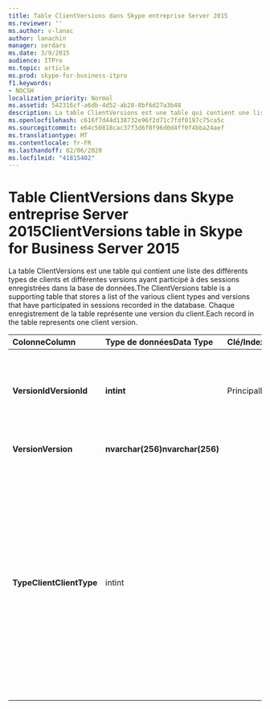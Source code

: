 ```yaml
---
title: Table ClientVersions dans Skype entreprise Server 2015
ms.reviewer: ''
ms.author: v-lanac
author: lanachin
manager: serdars
ms.date: 3/9/2015
audience: ITPro
ms.topic: article
ms.prod: skype-for-business-itpro
f1.keywords:
- NOCSH
localization_priority: Normal
ms.assetid: 542316cf-a6db-4d52-ab28-8bf6d27a3b48
description: La table ClientVersions est une table qui contient une liste des différents types de clients et différentes versions ayant participé à des sessions enregistrées dans la base de données. Chaque enregistrement de la table représente une version du client.
ms.openlocfilehash: c616f7d44d138732e96f2d71c7fdf0197c75ca5c
ms.sourcegitcommit: e64c50818cac37f3d6f0f96d0d4ff0f4bba24aef
ms.translationtype: MT
ms.contentlocale: fr-FR
ms.lasthandoff: 02/06/2020
ms.locfileid: "41815402"
---
```

# <a name="clientversions-table-in-skype-for-business-server-2015"></a><span data-ttu-id="13df7-104">Table ClientVersions dans Skype entreprise Server 2015</span><span class="sxs-lookup"><span data-stu-id="13df7-104">ClientVersions table in Skype for Business Server 2015</span></span>
 
<span data-ttu-id="13df7-105">La table ClientVersions est une table qui contient une liste des différents types de clients et différentes versions ayant participé à des sessions enregistrées dans la base de données.</span><span class="sxs-lookup"><span data-stu-id="13df7-105">The ClientVersions table is a supporting table that stores a list of the various client types and versions that have participated in sessions recorded in the database.</span></span> <span data-ttu-id="13df7-106">Chaque enregistrement de la table représente une version du client.</span><span class="sxs-lookup"><span data-stu-id="13df7-106">Each record in the table represents one client version.</span></span>
  
|<span data-ttu-id="13df7-107">**Colonne**</span><span class="sxs-lookup"><span data-stu-id="13df7-107">**Column**</span></span>|<span data-ttu-id="13df7-108">**Type de données**</span><span class="sxs-lookup"><span data-stu-id="13df7-108">**Data Type**</span></span>|<span data-ttu-id="13df7-109">**Clé/Index**</span><span class="sxs-lookup"><span data-stu-id="13df7-109">**Key/Index**</span></span>|<span data-ttu-id="13df7-110">**Détails**</span><span class="sxs-lookup"><span data-stu-id="13df7-110">**Details**</span></span>|
|:-----|:-----|:-----|:-----|
|<span data-ttu-id="13df7-111">**VersionId**</span><span class="sxs-lookup"><span data-stu-id="13df7-111">**VersionId**</span></span> <br/> |<span data-ttu-id="13df7-112">**int**</span><span class="sxs-lookup"><span data-stu-id="13df7-112">**int**</span></span> <br/> |<span data-ttu-id="13df7-113">Principal</span><span class="sxs-lookup"><span data-stu-id="13df7-113">Primary</span></span>  <br/> |<span data-ttu-id="13df7-114">Numéro unique identifiant ce type et version de client.</span><span class="sxs-lookup"><span data-stu-id="13df7-114">Unique number identifying this client type and version.</span></span>  <br/> |
|<span data-ttu-id="13df7-115">**Version**</span><span class="sxs-lookup"><span data-stu-id="13df7-115">**Version**</span></span> <br/> |<span data-ttu-id="13df7-116">**nvarchar(256)**</span><span class="sxs-lookup"><span data-stu-id="13df7-116">**nvarchar(256)**</span></span> <br/> ||<span data-ttu-id="13df7-117">Nom de la version.</span><span class="sxs-lookup"><span data-stu-id="13df7-117">Version name.</span></span>  <br/> |
|<span data-ttu-id="13df7-118">**TypeClient**</span><span class="sxs-lookup"><span data-stu-id="13df7-118">**ClientType**</span></span> <br/> |<span data-ttu-id="13df7-119">int</span><span class="sxs-lookup"><span data-stu-id="13df7-119">int</span></span>  <br/> ||<span data-ttu-id="13df7-120">Spécifie le type de client utilisé dans la session.</span><span class="sxs-lookup"><span data-stu-id="13df7-120">Specifies the type of client used in the session.</span></span> <span data-ttu-id="13df7-121">Pour plus d’informations, voir la [table UserAgentDef](useragentdef.md) .</span><span class="sxs-lookup"><span data-stu-id="13df7-121">See the [UserAgentDef table](useragentdef.md) for more information.</span></span> <br/> <span data-ttu-id="13df7-122">Ce champ a été présenté dans Microsoft Lync Server 2013.</span><span class="sxs-lookup"><span data-stu-id="13df7-122">This field was introduced in Microsoft Lync Server 2013.</span></span>  <br/> |
   

